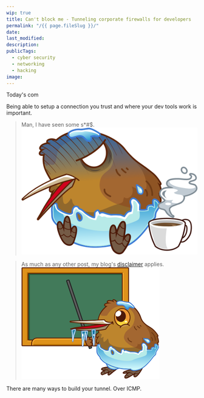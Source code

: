 ```yaml
---
wip: true
title: Can't block me - Tunneling corporate firewalls for developers
permalink: "/{{ page.fileSlug }}/"
date:
last_modified:
description:
publicTags:
  - cyber security
  - networking
  - hacking
image:
---
```

Today's com

Being able to setup a connection you trust and where your dev tools work is important. 

<blockquote class="reaction"><div class="reaction_text">Man, I have seen some s*#$.</div><img class="kiwi" src="/assets/kiwis/tired.svg"></blockquote>
<a></a>


<blockquote class="reaction"><div class="reaction_text">As much as any other post, my blog's <a href="/about/#disclaimer">disclaimer</a> applies.</div><img class="kiwi" src="/assets/kiwis/teach.svg"></blockquote>
<a></a>



There are many ways to build your tunnel. Over ICMP.